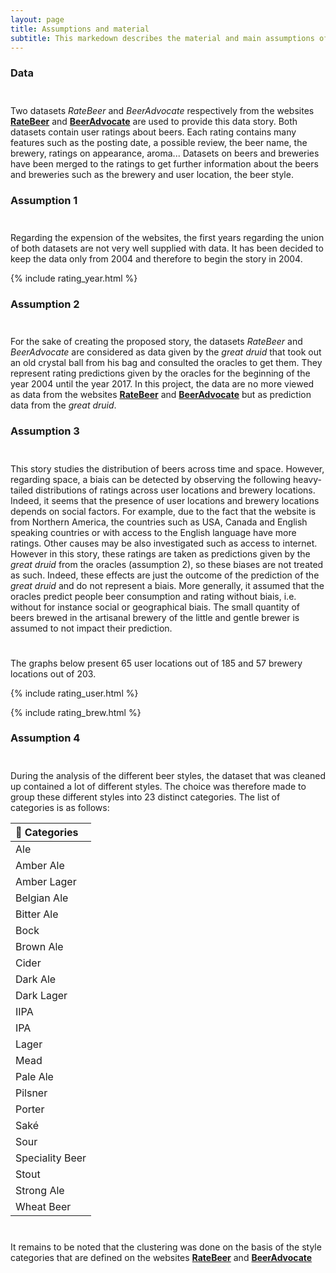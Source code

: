 ```yaml
---
layout: page
title: Assumptions and material
subtitle: This markedown describes the material and main assumptions of this story
---
```


### Data
$$\quad$$ Two datasets *RateBeer* and *BeerAdvocate* respectively from the websites [**RateBeer**](https://www.ratebeer.com/) and [**BeerAdvocate**](https://www.beeradvocate.com/) are used to provide this data story. Both datasets contain user ratings about beers. Each rating contains many features such as the posting date, a possible review, the beer name, the brewery, ratings on appearance, aroma... Datasets on beers and breweries have been merged to the ratings to get further information about the beers and breweries such as the brewery and user location, the beer style.

### Assumption 1
$$\quad$$ Regarding the expension of the websites, the first years regarding the union of both datasets are not very well supplied with data. It has been decided to keep the data only from 2004 and therefore to begin the story in 2004.

{% include rating_year.html %}


### Assumption 2
$$\quad$$ For the sake of creating the proposed story, the datasets *RateBeer* and *BeerAdvocate* are considered as data given by the *great druid* that took out an old crystal ball from his bag and consulted the oracles to get them. They represent rating predictions given by the oracles for the beginning of the year 2004 until the year 2017. In this project, the data are no more viewed as data from the websites [**RateBeer**](https://www.ratebeer.com/) and [**BeerAdvocate**](https://www.beeradvocate.com/) but as prediction data from the *great druid*.


### Assumption 3
$$\quad$$ This story studies the distribution of beers across time and space. However, regarding space, a biais can be detected by observing the following heavy-tailed distributions of ratings across user locations and brewery locations. Indeed, it seems that the presence of user locations and brewery locations depends on social factors. For example, due to the fact that the website is from Northern America, the countries such as USA, Canada and English speaking countries or with access to the English language have more ratings. Other causes may be also investigated such as access to internet. However in this story, these ratings are taken as predictions given by the *great druid* from the oracles (assumption 2), so these biases are not treated as such. Indeed, these effects are just the outcome of the prediction of the *great druid* and do not represent a biais. More generally, it assumed that the oracles predict people beer consumption and rating without biais, i.e. without for instance social or geographical biais. The small quantity of beers brewed in the artisanal brewery of the little and gentle brewer is assumed to not impact their prediction.

$$\quad$$ The graphs below present 65 user locations out of 185 and 57 brewery locations out of 203.

{% include rating_user.html %}

{% include rating_brew.html %}

### Assumption 4
$$\quad$$ During the analysis of the different beer styles, the dataset that was cleaned up contained a lot of different styles. The choice was therefore made to group these different styles into 23 distinct categories. The list of categories is as follows:

| 🍺 Categories |
| :-----|
| Ale |
| Amber Ale |
| Amber Lager |
| Belgian Ale |
| Bitter Ale |
| Bock |
| Brown Ale|
| Cider |
| Dark Ale |
| Dark Lager |
| IIPA |
| IPA |
| Lager |
| Mead |
| Pale Ale |
| Pilsner |
| Porter |
| Saké |
| Sour |
| Speciality Beer |
| Stout |
| Strong Ale |
| Wheat Beer |

$$\quad$$ It remains to be noted that the clustering was done on the basis of the style categories that are defined on the websites [**RateBeer**](https://www.ratebeer.com/) and [**BeerAdvocate**](https://www.beeradvocate.com/)


